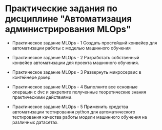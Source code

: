 # Практические задания по дисциплине "Автоматизация администрирования MLOps"

- Практическое задание MLOps - 1
Создать простейший конвейер для автоматизации работы с моделью машинного обучения

- Практическое задание MLOps - 2
Разработать собственный конвейер автоматизации для проекта машинного обучения.

- Практическое задание MLOps - 3
Развернуть микросервис в контейнере докер.

- Практическое задание MLOps - 4
Выполните все основные операции с dvc и закрепите полученные теоретические знания практическими действиями.

- Практическое задание MLOps - 5
Применить средства автоматизации тестирования python для автоматического тестирования качества работы модели машинного обучения на различных датасетах.

